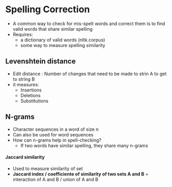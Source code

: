 # Spelling Correction
- A common way to check for mis-spelt words and correct them is to find valid words that share similar spelling
- Requires:
    -  a dictionary of valid words (nltk.corpus)
    -  some way to measure spelling similarity
 

## Levenshtein distance
- Edit distance : Number of changes that need to be made to strin A to get to string B
- it measures:
    - Insertions
    - Deletions
    - Substitutions
 
## N-grams
- Character sequences in a word of size n
- Can also be used for word sequences
- How can n-grams help in spell-checking?
    - If two words have similar spelling, they share many n-grams
 

#### Jaccard similarity
- Used to measure similarity of set
- **Jaccard index / coefficiente of similarity of two sets A and B** = interaction of A and B / union of A and B